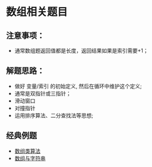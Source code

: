 # 数组相关题目

## 注意事项：
- 通常数组题返回值都是长度，返回结果如果是索引需要+1；

## 解题思路：
- 做好 变量/索引 的初始定义, 然后在循环中维护这个定义;
- 通常是双指针或三指针；
- 滑动窗口
- 对撞指针
- 运用排序算法、二分查找法等思想;

## 经典例题
- [数组类算法](https://leetcode-cn.com/leetbook/detail/all-about-array/)
- [数组与字符串](https://leetcode-cn.com/leetbook/detail/array-and-string/)

